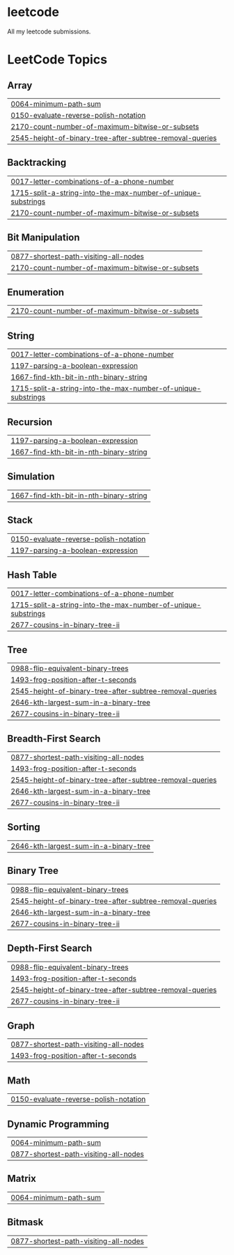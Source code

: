 # leetcode
All my leetcode submissions.

<!---LeetCode Topics Start-->
# LeetCode Topics
## Array
|  |
| ------- |
| [0064-minimum-path-sum](https://github.com/ArjunSahlot/leetcode/tree/master/0064-minimum-path-sum) |
| [0150-evaluate-reverse-polish-notation](https://github.com/ArjunSahlot/leetcode/tree/master/0150-evaluate-reverse-polish-notation) |
| [2170-count-number-of-maximum-bitwise-or-subsets](https://github.com/ArjunSahlot/leetcode/tree/master/2170-count-number-of-maximum-bitwise-or-subsets) |
| [2545-height-of-binary-tree-after-subtree-removal-queries](https://github.com/ArjunSahlot/leetcode/tree/master/2545-height-of-binary-tree-after-subtree-removal-queries) |
## Backtracking
|  |
| ------- |
| [0017-letter-combinations-of-a-phone-number](https://github.com/ArjunSahlot/leetcode/tree/master/0017-letter-combinations-of-a-phone-number) |
| [1715-split-a-string-into-the-max-number-of-unique-substrings](https://github.com/ArjunSahlot/leetcode/tree/master/1715-split-a-string-into-the-max-number-of-unique-substrings) |
| [2170-count-number-of-maximum-bitwise-or-subsets](https://github.com/ArjunSahlot/leetcode/tree/master/2170-count-number-of-maximum-bitwise-or-subsets) |
## Bit Manipulation
|  |
| ------- |
| [0877-shortest-path-visiting-all-nodes](https://github.com/ArjunSahlot/leetcode/tree/master/0877-shortest-path-visiting-all-nodes) |
| [2170-count-number-of-maximum-bitwise-or-subsets](https://github.com/ArjunSahlot/leetcode/tree/master/2170-count-number-of-maximum-bitwise-or-subsets) |
## Enumeration
|  |
| ------- |
| [2170-count-number-of-maximum-bitwise-or-subsets](https://github.com/ArjunSahlot/leetcode/tree/master/2170-count-number-of-maximum-bitwise-or-subsets) |
## String
|  |
| ------- |
| [0017-letter-combinations-of-a-phone-number](https://github.com/ArjunSahlot/leetcode/tree/master/0017-letter-combinations-of-a-phone-number) |
| [1197-parsing-a-boolean-expression](https://github.com/ArjunSahlot/leetcode/tree/master/1197-parsing-a-boolean-expression) |
| [1667-find-kth-bit-in-nth-binary-string](https://github.com/ArjunSahlot/leetcode/tree/master/1667-find-kth-bit-in-nth-binary-string) |
| [1715-split-a-string-into-the-max-number-of-unique-substrings](https://github.com/ArjunSahlot/leetcode/tree/master/1715-split-a-string-into-the-max-number-of-unique-substrings) |
## Recursion
|  |
| ------- |
| [1197-parsing-a-boolean-expression](https://github.com/ArjunSahlot/leetcode/tree/master/1197-parsing-a-boolean-expression) |
| [1667-find-kth-bit-in-nth-binary-string](https://github.com/ArjunSahlot/leetcode/tree/master/1667-find-kth-bit-in-nth-binary-string) |
## Simulation
|  |
| ------- |
| [1667-find-kth-bit-in-nth-binary-string](https://github.com/ArjunSahlot/leetcode/tree/master/1667-find-kth-bit-in-nth-binary-string) |
## Stack
|  |
| ------- |
| [0150-evaluate-reverse-polish-notation](https://github.com/ArjunSahlot/leetcode/tree/master/0150-evaluate-reverse-polish-notation) |
| [1197-parsing-a-boolean-expression](https://github.com/ArjunSahlot/leetcode/tree/master/1197-parsing-a-boolean-expression) |
## Hash Table
|  |
| ------- |
| [0017-letter-combinations-of-a-phone-number](https://github.com/ArjunSahlot/leetcode/tree/master/0017-letter-combinations-of-a-phone-number) |
| [1715-split-a-string-into-the-max-number-of-unique-substrings](https://github.com/ArjunSahlot/leetcode/tree/master/1715-split-a-string-into-the-max-number-of-unique-substrings) |
| [2677-cousins-in-binary-tree-ii](https://github.com/ArjunSahlot/leetcode/tree/master/2677-cousins-in-binary-tree-ii) |
## Tree
|  |
| ------- |
| [0988-flip-equivalent-binary-trees](https://github.com/ArjunSahlot/leetcode/tree/master/0988-flip-equivalent-binary-trees) |
| [1493-frog-position-after-t-seconds](https://github.com/ArjunSahlot/leetcode/tree/master/1493-frog-position-after-t-seconds) |
| [2545-height-of-binary-tree-after-subtree-removal-queries](https://github.com/ArjunSahlot/leetcode/tree/master/2545-height-of-binary-tree-after-subtree-removal-queries) |
| [2646-kth-largest-sum-in-a-binary-tree](https://github.com/ArjunSahlot/leetcode/tree/master/2646-kth-largest-sum-in-a-binary-tree) |
| [2677-cousins-in-binary-tree-ii](https://github.com/ArjunSahlot/leetcode/tree/master/2677-cousins-in-binary-tree-ii) |
## Breadth-First Search
|  |
| ------- |
| [0877-shortest-path-visiting-all-nodes](https://github.com/ArjunSahlot/leetcode/tree/master/0877-shortest-path-visiting-all-nodes) |
| [1493-frog-position-after-t-seconds](https://github.com/ArjunSahlot/leetcode/tree/master/1493-frog-position-after-t-seconds) |
| [2545-height-of-binary-tree-after-subtree-removal-queries](https://github.com/ArjunSahlot/leetcode/tree/master/2545-height-of-binary-tree-after-subtree-removal-queries) |
| [2646-kth-largest-sum-in-a-binary-tree](https://github.com/ArjunSahlot/leetcode/tree/master/2646-kth-largest-sum-in-a-binary-tree) |
| [2677-cousins-in-binary-tree-ii](https://github.com/ArjunSahlot/leetcode/tree/master/2677-cousins-in-binary-tree-ii) |
## Sorting
|  |
| ------- |
| [2646-kth-largest-sum-in-a-binary-tree](https://github.com/ArjunSahlot/leetcode/tree/master/2646-kth-largest-sum-in-a-binary-tree) |
## Binary Tree
|  |
| ------- |
| [0988-flip-equivalent-binary-trees](https://github.com/ArjunSahlot/leetcode/tree/master/0988-flip-equivalent-binary-trees) |
| [2545-height-of-binary-tree-after-subtree-removal-queries](https://github.com/ArjunSahlot/leetcode/tree/master/2545-height-of-binary-tree-after-subtree-removal-queries) |
| [2646-kth-largest-sum-in-a-binary-tree](https://github.com/ArjunSahlot/leetcode/tree/master/2646-kth-largest-sum-in-a-binary-tree) |
| [2677-cousins-in-binary-tree-ii](https://github.com/ArjunSahlot/leetcode/tree/master/2677-cousins-in-binary-tree-ii) |
## Depth-First Search
|  |
| ------- |
| [0988-flip-equivalent-binary-trees](https://github.com/ArjunSahlot/leetcode/tree/master/0988-flip-equivalent-binary-trees) |
| [1493-frog-position-after-t-seconds](https://github.com/ArjunSahlot/leetcode/tree/master/1493-frog-position-after-t-seconds) |
| [2545-height-of-binary-tree-after-subtree-removal-queries](https://github.com/ArjunSahlot/leetcode/tree/master/2545-height-of-binary-tree-after-subtree-removal-queries) |
| [2677-cousins-in-binary-tree-ii](https://github.com/ArjunSahlot/leetcode/tree/master/2677-cousins-in-binary-tree-ii) |
## Graph
|  |
| ------- |
| [0877-shortest-path-visiting-all-nodes](https://github.com/ArjunSahlot/leetcode/tree/master/0877-shortest-path-visiting-all-nodes) |
| [1493-frog-position-after-t-seconds](https://github.com/ArjunSahlot/leetcode/tree/master/1493-frog-position-after-t-seconds) |
## Math
|  |
| ------- |
| [0150-evaluate-reverse-polish-notation](https://github.com/ArjunSahlot/leetcode/tree/master/0150-evaluate-reverse-polish-notation) |
## Dynamic Programming
|  |
| ------- |
| [0064-minimum-path-sum](https://github.com/ArjunSahlot/leetcode/tree/master/0064-minimum-path-sum) |
| [0877-shortest-path-visiting-all-nodes](https://github.com/ArjunSahlot/leetcode/tree/master/0877-shortest-path-visiting-all-nodes) |
## Matrix
|  |
| ------- |
| [0064-minimum-path-sum](https://github.com/ArjunSahlot/leetcode/tree/master/0064-minimum-path-sum) |
## Bitmask
|  |
| ------- |
| [0877-shortest-path-visiting-all-nodes](https://github.com/ArjunSahlot/leetcode/tree/master/0877-shortest-path-visiting-all-nodes) |
<!---LeetCode Topics End-->